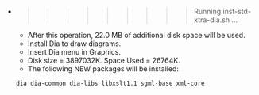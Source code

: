 * >>>>>>>>> Running inst-std-xtra-dia.sh ...
  * After this operation, 22.0 MB of additional disk space will be used.
  * Install Dia to draw diagrams.
  * Insert Dia menu in Graphics.
  * Disk size = 3897032K. Space Used = 26764K.
  * The following NEW packages will be installed:
  ```bash
  dia dia-common dia-libs libxslt1.1 sgml-base xml-core
  ```
